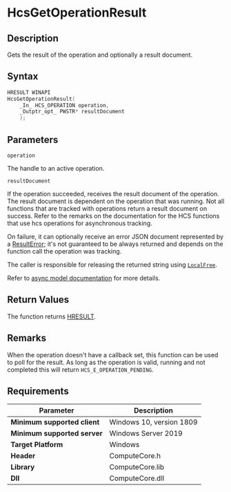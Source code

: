 # HcsGetOperationResult

## Description

Gets the result of the operation and optionally a result document.

## Syntax

```cpp
HRESULT WINAPI
HcsGetOperationResult(
    _In_ HCS_OPERATION operation,
    _Outptr_opt_ PWSTR* resultDocument
    );
```

## Parameters

`operation`

The handle to an active operation.

`resultDocument`

If the operation succeeded, receives the result document of the operation. The result document is dependent on the operation that was running. Not all functions that are tracked with operations return a result document on success. Refer to the remarks on the documentation for the HCS functions that use hcs operations for asynchronous tracking.


On failure, it can optionally receive an error JSON document represented by a [ResultError](./../SchemaReference.md#ResultError); it's not guaranteed to be always returned and depends on the function call the operation was tracking.


The caller is responsible for releasing the returned string using [`LocalFree`](https://docs.microsoft.com/en-us/windows/win32/api/winbase/nf-winbase-localfree).


Refer to [async model documentation](./../AsyncModel.md) for more details.

## Return Values

The function returns [HRESULT](./HCSHResult.md).

## Remarks

When the operation doesn't have a callback set, this function can be used to poll for the result. As long as the operation is valid, running and not completed this will return `HCS_E_OPERATION_PENDING`.

## Requirements

|Parameter|Description|
|---|---|
| **Minimum supported client** | Windows 10, version 1809 |
| **Minimum supported server** | Windows Server 2019 |
| **Target Platform** | Windows |
| **Header** | ComputeCore.h |
| **Library** | ComputeCore.lib |
| **Dll** | ComputeCore.dll |
